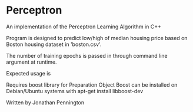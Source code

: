 # Perceptron
An implementation of the Perceptron Learning Algorithm in C++

Program is designed to predict low/high of median housing price
based on Boston housing dataset in 'boston.csv'.

The number of training epochs is passed in through command line
argument at runtime.

Expected usage is <program> <number of epochs>

Requires boost library for Preparation Object
Boost can be installed on Debian/Ubuntu systems with apt-get install libboost-dev

Written by Jonathan Pennington
